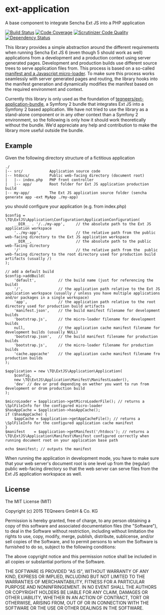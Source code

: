 # ext-application
A base component to integrate Sencha Ext JS into a PHP application

[![Build Status](https://travis-ci.org/teqneers/ext-application.svg?branch=master)](https://travis-ci.org/teqneers/ext-application)
[![Code Coverage](https://scrutinizer-ci.com/g/teqneers/ext-application/badges/coverage.png?b=master)](https://scrutinizer-ci.com/g/teqneers/ext-application/?branch=master)
[![Scrutinizer Code Quality](https://scrutinizer-ci.com/g/teqneers/ext-application/badges/quality-score.png?b=master)](https://scrutinizer-ci.com/g/teqneers/ext-application/?branch=master)
[![Dependency Status](https://www.versioneye.com/user/projects/55b4ba9e643533001c000582/badge.svg?style=flat)](https://www.versioneye.com/user/projects/55b4ba9e643533001c000582)

This library provides a simple abstraction around the different requirements when running Sencha Ext JS 6
(even though 5 should work as well) applications from a development and a production context using
server generated pages. Development and production builds use different source trees to serve application
files from. This process is based on a so-called [manifest and a Javascript micro-loader](http://docs.sencha.com/cmd/6.x/microloader.html).
To make sure this process works seamlessly with server generated pages and routing, the library hooks into the
manifest generation and dynamically modifies the manifest based on the required environment and context.

Currently this library is only used as the foundation of [teqneers/ext-application-bundle](https://github.com/teqneers/ext-application-bundle),
a Symfony 2 bundle that integrates Ext JS into a Symfony 2 based application. We have not tried to use the library
as a stand-alone component or in any other context than a Symfony 2 environment, so the following is only how it should
work theoretically without the bundle. We'd appreciate any help and contribution to make the library more useful outside
the bundle.

## Example

Given the following directory structure of a fictitious application

    ./
    |-- src/            Application source code
    |-- htdocs/         Public web-facing directory (document root)
    |   |-- index.php   PHP front controller
    |   |-- app/        Root folder for Ext JS application production build
    |-- my-app/         The Ext JS application source folder (sencha generate app -ext MyApp ./my-app)

you should configure your application (e.g. from index.php)

    $config = \TQ\ExtJS\Application\Configuration\ApplicationConfiguration(
        __DIR__ . '/../my-app',     // the absolute path to the Ext JS application workspace
        '../my-app',                // the relative path from the public web-facing directory to the Ext JS application workspace
        __DIR__,                    // the absolute path to the public web-facing directory
        '/'                         // the relative path from the  public web-facing directory to the root directory used for production build artifacts (usually /)
    );

    // add a default build
    $config->addBuild(
        'default',          // the build name (just for referencing the build)
        '/',                // the application path relative to the Ext JS application workspace (usually / unless you have multiple applications and/or packages in a single workspace)
        'app',              // the application path relative to the root directory used for production build artifacts
        'manifest.json',    // the build manifest filename for development builds
        'bootstrap.js',     // the micro-loader filename for development builds
        null,               // the application cache manifest filename for development builds (usually NULL)
        'bootstrap.json',   // the build manifest filename for production builds
        'bootstrap.js',     // the micro-loader filename for production builds
        'cache.appcache'    // the application cache manifest filename fro production builds
    );

    $application = new \TQ\ExtJS\Application\Application(
        $config,
        new \TQ\ExtJS\Application\Manifest\ManifestLoader(),
        'dev' // dev or prod depending on wether you want to run from development or drom production build
    );

    $microLoader = $application->getMicroLoaderFile(); // returns a \SplFileInfo for the configured micro-loader
    $hasAppCache = $application->hasAppCache();
    if ($hasAppCache) {
        $appCache = $application->getAppCacheFile(); // returns a \SplFileInfo for the configured application cache manifest
    }
    $manifest    = $application->getManifest('/htdocs'); // returns a \TQ\ExtJS\Application\Manifest\Manifest configured correctly when running document root on your application base path

    echo $manifest; // outputs the manifest

When running the application in development mode, you have to make sure that your web server's document root is one level
up from the (regular) public web-facing directory so that the web server can serve files from the Ext JS application
workspace as well.

## License

The MIT License (MIT)

Copyright (c) 2015 TEQneers GmbH & Co. KG

Permission is hereby granted, free of charge, to any person obtaining a copy
of this software and associated documentation files (the "Software"), to deal
in the Software without restriction, including without limitation the rights
to use, copy, modify, merge, publish, distribute, sublicense, and/or sell
copies of the Software, and to permit persons to whom the Software is
furnished to do so, subject to the following conditions:

The above copyright notice and this permission notice shall be included in all
copies or substantial portions of the Software.

THE SOFTWARE IS PROVIDED "AS IS", WITHOUT WARRANTY OF ANY KIND, EXPRESS OR
IMPLIED, INCLUDING BUT NOT LIMITED TO THE WARRANTIES OF MERCHANTABILITY,
FITNESS FOR A PARTICULAR PURPOSE AND NONINFRINGEMENT. IN NO EVENT SHALL THE
AUTHORS OR COPYRIGHT HOLDERS BE LIABLE FOR ANY CLAIM, DAMAGES OR OTHER
LIABILITY, WHETHER IN AN ACTION OF CONTRACT, TORT OR OTHERWISE, ARISING FROM,
OUT OF OR IN CONNECTION WITH THE SOFTWARE OR THE USE OR OTHER DEALINGS IN THE
SOFTWARE.
